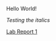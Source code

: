 Hello World!  


_Testing the italics_

[Lab Report 1](https://ivan-r-bs.github.io/cse15l-lab-reports/lab-report-1-week-2.html)
